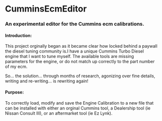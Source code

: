<h1>CumminsEcmEditor</h1>
<h3> An experimental editor for the Cummins ecm calibrations. </h3>

<h4>Introduction:</h4>

This project orginally began as it became clear how locked behind a paywall the diesel tuning community is.I have a unique Cummins Turbo Diesel engine that I want to tune myself.  The available tools are missing
parameters for the engine, or do not match up correctly to the part number of my ecm.

So... the solution... through months of research, agonizing over fine details, writing and re-writing...
is rewriting again!

<h4>Purpose:</h4>

To correctly load, modify and save the Engine Calibration to a new file that can be installed with either
an orginal Cummins tool, a Dealership tool (ie Nissan Consult III), or an aftermarket tool (ie Ez Lynk).
